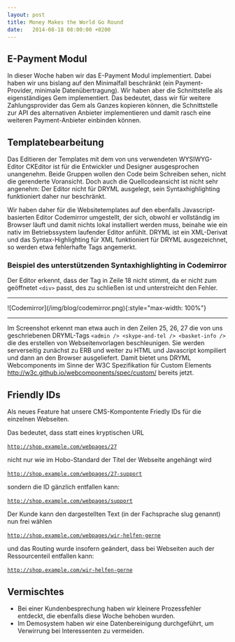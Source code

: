```yaml
---
layout: post
title: Money Makes the World Go Round
date:   2014-08-18 08:00:00 +0200
---
```


## E-Payment Modul

In dieser Woche haben wir das E-Payment Modul implementiert. Dabei haben
wir uns bislang auf den Minimalfall beschränkt (ein Payment-Provider,
minimale Datenübertragung). Wir haben aber die Schnittstelle als
eigenständiges Gem implementiert. Das bedeutet, dass wir für weitere
Zahlungsprovider das Gem als Ganzes kopieren können, die Schnittstelle
zur API des alternativen Anbieter implementieren und damit rasch eine
weiteren Payment-Anbieter einbinden können.

Templatebearbeitung
-------------------

Das Editieren der Templates mit dem von uns verwendeten WYSIWYG-Editor
CKEditor ist für die Entwickler und Designer ausgesprochen unangenehm.
Beide Gruppen wollen den Code beim Schreiben sehen, nicht die gerenderte
Voransicht. Doch auch die Quellcodeansicht ist nicht sehr angenehm: Der
Editor nicht für DRYML ausgelegt, sein Syntaxhighlighting funktioniert
daher nur beschränkt.

Wir haben daher für die Websitetemplates auf den ebenfalls
Javascript-basierten Editor Codemirror umgestellt, der sich, obwohl er
vollständig im Browser läuft und damit nichts lokal installiert werden
muss, beinahe wie ein nativ im Betriebssystem laufender Editor anfühlt.
DRYML ist ein XML-Derivat und das Syntax-Highlighting für XML
funktioniert für DRYML ausgezeichnet, so werden etwa fehlerhafte Tags
angemerkt.

### Beispiel des unterstützenden Syntaxhighlighting in Codemirror

Der Editor erkennt, dass der Tag in Zeile 18 nicht stimmt, da er nicht
zum geöffnetet `<div>` passt, des zu schließen ist und unterstreicht den
Fehler.

<hr/>
![Codemirror](/img/blog/codemirror.png){:style="max-width: 100%"}
<hr/>

Im Screenshot erkennt man etwa auch in den Zeilen 25, 26, 27 die von uns
geschriebenen DRYML-Tags `<admin /> <skype-and-tel /> <basket-info />`
die des erstellen von Webseitenvorlagen beschleunigen. Sie werden
serverseitig zunächst zu ERB und weiter zu HTML und Javascript
kompiliert und dann an den Browser ausgeliefert. Damit bietet uns DRYML
Webcomponents im Sinne der W3C Spezifikation für Custom Elements
<http://w3c.github.io/webcomponents/spec/custom/> bereits jetzt.

Friendly IDs
------------

Als neues Feature hat unsere CMS-Kompontente Friedly IDs für die
einzelnen Webseiten.

Das bedeutet, dass statt eines kryptischen URL

<code>http://shop.example.com/webpages/27</code>

nicht nur wie im Hobo-Standard der Titel der Webseite angehängt wird

<code>http://shop.example.com/webpages/27-support</code>

sondern die ID gänzlich entfallen kann:

<code>http://shop.example.com/webpages/support</code>

Der Kunde kann den dargestellten Text (in der Fachsprache slug genannt)
nun frei wählen

<code>http://shop.example.com/webpages/wir-helfen-gerne</code>

und das Routing wurde insofern geändert, dass bei Webseiten auch der
Ressourcenteil entfallen kann:

<code>http://shop.example.com/wir-helfen-gerne</code>

Vermischtes
-----------

-   Bei einer Kundenbesprechung haben wir kleinere Prozessfehler
    entdeckt, die ebenfalls diese Woche behoben wurden.
-   Im Demosystem haben wir eine Datenbereinigung durchgeführt, um
    Verwirrung bei Interessenten zu vermeiden.